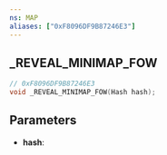 ```yaml
---
ns: MAP
aliases: ["0xF8096DF9B87246E3"]
---
```

## _REVEAL_MINIMAP_FOW

```c
// 0xF8096DF9B87246E3
void _REVEAL_MINIMAP_FOW(Hash hash);
```

## Parameters
* **hash**:
